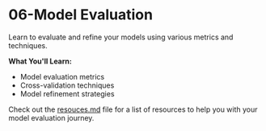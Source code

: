 # 06-Model Evaluation

Learn to evaluate and refine your models using various metrics and techniques.

**What You'll Learn:**

- Model evaluation metrics
- Cross-validation techniques
- Model refinement strategies

Check out the [resouces.md](resources.md) file for a list of resources to help you with your model evaluation journey.
